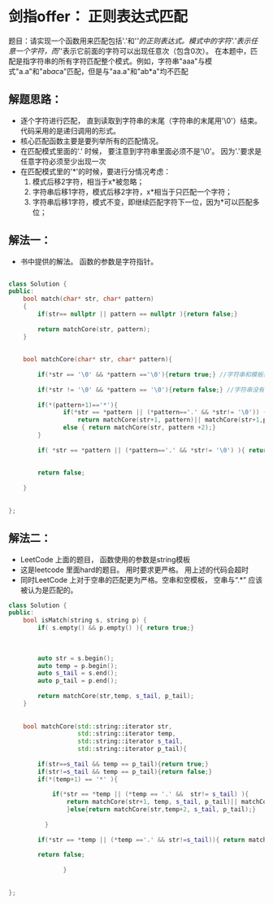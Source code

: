 # 剑指offer： 正则表达式匹配

题目：请实现一个函数用来匹配包括'.'和'*'的正则表达式。模式中的字符'.'表示任意一个字符，而'*'表示它前面的字符可以出现任意次（包含0次）。 
在本题中，匹配是指字符串的所有字符匹配整个模式。例如，字符串"aaa"与模式"a.a"和"ab*ac*a"匹配，但是与"aa.a"和"ab*a"均不匹配

## 解题思路：

- 逐个字符进行匹配， 直到读取到字符串的末尾（字符串的末尾用'\0'）结束。 代码采用的是递归调用的形式。
- 核心匹配函数主要是要列举所有的匹配情况。
- 在匹配模式里面的'.' 时候， 要注意到字符串里面必须不是'\0'。 因为'.'要求是任意字符必须至少出现一次
- 在匹配模式里的'*'的时候，要进行分情况考虑：
     1. 模式后移2字符，相当于x*被忽略；
     2. 字符串后移1字符，模式后移2字符，x*相当于只匹配一个字符；
     3. 字符串后移1字符，模式不变，即继续匹配字符下一位，因为*可以匹配多位；
     
## 解法一：
 - 书中提供的解法。 函数的参数是字符指针。

```c++

class Solution {
public:
    bool match(char* str, char* pattern)
    {
        if(str== nullptr || pattern == nullptr ){return false;}
        
        return matchCore(str, pattern);
    }
    
    
    bool matchCore(char* str, char* pattern){
        
        if(*str == '\0' && *pattern =='\0'){return true;} //字符串和模板都读到了结尾；
        
        if(*str != '\0' && *pattern == '\0'){return false;} //字符串没有读到了结尾， 模板读到结尾
        
        if(*(pattern+1)=='*'){
               if(*str == *pattern || (*pattern=='.' && *str!= '\0')) {
                   return matchCore(str+1, pattern)|| matchCore(str+1,pattern+2)||matchCore(str,pattern+2);}
               else { return matchCore(str, pattern +2);}
        }
     
        if( *str == *pattern || (*pattern=='.' && *str!= '\0') ){ return matchCore(str+1,pattern+1); } // 对应的字符都相等的情况下
                                                                                      //或者出现.通配符， 且字符串还没有读完
        
        return false;
        
    }
    
    
};


```


## 解法二：
  - LeetCode 上面的题目， 函数使用的参数是string模板
  - 这是leetcode 里面hard的题目。 用时要求更严格。 用上述的代码会超时
  - 同时LeetCode 上对于空串的匹配更为严格。空串和空模板， 空串与“.*” 应该被认为是匹配的。
```c++
class Solution {
public:
    bool isMatch(string s, string p) {
        if( s.empty() && p.empty() ){ return true;}
        
        
        
        auto str = s.begin();
        auto temp = p.begin();
        auto s_tail = s.end();
        auto p_tail = p.end();
        
        return matchCore(str,temp, s_tail, p_tail);
    }
    
    
    bool matchCore(std::string::iterator str, 
                   std::string::iterator temp,
                   std::string::iterator s_tail,
                   std::string::iterator p_tail){
        
        if(str==s_tail && temp == p_tail){return true;}
        if(str!=s_tail && temp == p_tail){return false;}
        if(*(temp+1) == '*' ){
            
            if(*str == *temp || (*temp == '.' &&  str!= s_tail) ){
                return matchCore(str+1, temp, s_tail, p_tail)|| matchCore(str+1, temp+2, s_tail, p_tail) || matchCore(str, temp+2, s_tail, p_tail);
                }else{return matchCore(str,temp+2, s_tail, p_tail);}
                           
          }
                              
        if(*str == *temp || (*temp =='.' && str!=s_tail)){ return matchCore(str+1, temp+1,s_tail, p_tail) ;}
             
        return false;
        
               }   
        
               
};      
               
```
